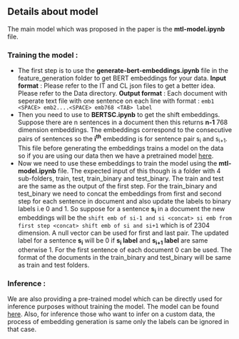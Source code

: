 ## Details about model

The main model which was proposed in the paper is the **mtl-model.ipynb** file. 

### Training the model :

 - The first step is to use the **generate-bert-embeddings.ipynb** file in the feature_generation folder to get BERT embeddings for your data. 
**Input format** : Please refer to the IT and CL json files to get a better idea.  Please refer to the Data directory.
**Output format** : Each document with seperate text file with one sentence on each line with format : ``emb1 <SPACE> emb2....<SPACE> emb768 <TAB> label``
- Then you need to use to **BERTSC.ipynb** to get the shift embeddings. Suppose there are n sentences in a document then this returns **n-1** 768 dimension embeddings. The embeddings correspond to the consecutive pairs of sentences so the **i<sup>th</sup>** embedding is for sentence pair s<sub>i</sub> and s<sub>i+1</sub>. This file before generating the embeddings trains a model on the data so if you are using our data then we have a pretrained model [here](https://drive.google.com/drive/folders/1GetfwQwHkZIc1aAwH_m5t7bruW0cvpt5?usp=sharing). 
- Now we need to use these embeddings to train the model using the **mtl-model.ipynb** file. The expected input of this though is a folder with 4 sub-folders, train, test, train_binary and test_binary. The train and test are the same as the output of the first step. For the train_binary and test_binary we need to concat the embeddings from first and second step for each sentence in document and also update the labels to binary labels i.e 0 and 1. So suppose for a sentence **s<sub>i</sub>** in a document the new embeddings will be the  ``shift emb of si-1 and si <concat> si emb from first step <concat> shift emb of si and si+1`` which is of 2304 dimension. A null vector can be used for first and last pair. The updated label for a sentence **s<sub>i</sub>** will be 0 if **s<sub>i</sub> label** and **s<sub>i+1</sub> label** are same otherwise 1. For the first sentence of each document 0 can be used. The format of the documents in the train_binary and test_binary will be same as train and test folders. 

### Inference :

We are also providing a pre-trained model which can be directly used for inference purposes without training the model. The model can be found [here](https://drive.google.com/drive/folders/1vVS-lk8yAt_DonhaSVYYfAQ1ci1J8uxX?usp=sharing). Also, for inference those who want to infer on a custom data, the process of embedding generation is same only the labels can be ignored in that case.

